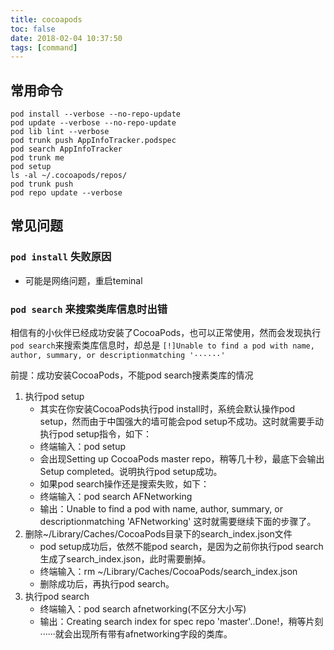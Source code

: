 ```yaml
---
title: cocoapods 
toc: false
date: 2018-02-04 10:37:50
tags: [command]
---
```


## 常用命令

```
pod install --verbose --no-repo-update
pod update --verbose --no-repo-update
pod lib lint --verbose
pod trunk push AppInfoTracker.podspec
pod search AppInfoTracker
pod trunk me
pod setup
ls -al ~/.cocoapods/repos/
pod trunk push
pod repo update --verbose
```

## 常见问题

### `pod install` 失败原因

- 可能是网络问题，重启teminal

### `pod search` 来搜索类库信息时出错

相信有的小伙伴已经成功安装了CocoaPods，也可以正常使用，然而会发现执行`pod search`来搜索类库信息时，却总是
`[!]Unable to find a pod with name, author, summary, or descriptionmatching '······'`

前提：成功安装CocoaPods，不能pod search搜素类库的情况

1. 执行pod setup
    * 其实在你安装CocoaPods执行pod install时，系统会默认操作pod setup，然而由于中国强大的墙可能会pod setup不成功。这时就需要手动执行pod setup指令，如下：
    * 终端输入：pod setup
    * 会出现Setting up CocoaPods master repo，稍等几十秒，最底下会输出Setup completed。说明执行pod setup成功。
    * 如果pod search操作还是搜索失败，如下：
    * 终端输入：pod search AFNetworking
    * 输出：Unable to find a pod with name, author, summary, or descriptionmatching 'AFNetworking' 这时就需要继续下面的步骤了。
2. 删除~/Library/Caches/CocoaPods目录下的search_index.json文件
    * pod setup成功后，依然不能pod search，是因为之前你执行pod search生成了search_index.json，此时需要删掉。
    * 终端输入：rm ~/Library/Caches/CocoaPods/search_index.json
    * 删除成功后，再执行pod search。
3. 执行pod search
    * 终端输入：pod search afnetworking(不区分大小写)
    * 输出：Creating search index for spec repo 'master'..Done!，稍等片刻······就会出现所有带有afnetworking字段的类库。
